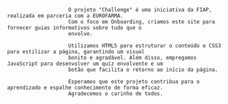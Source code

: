 
						O projeto "Challenge" é uma iniciativa da FIAP, realizada em parceria com a EUROFARMA.
						Com o foco em Onboarding, criamos este site para fornecer guias informativos sobre tudo que o
						envolve.
					
						Utilizamos HTML5 para estruturar o conteúdo e CSS3 para estilizar a página, garantindo um visual
						bonito e agradável. Além disso, empregamos JavaScript para desenvolver um quiz envolvente e um
						botão que facilita o retorno ao início da página.
					
						Esperamos que este projeto contribua para o aprendizado e espalhe conhecimento de forma eficaz.
						Agradecemos o carinho de todos.
